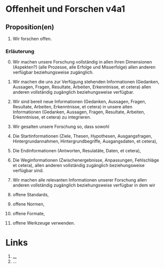 <!---
   NAME - The NAME of this project is:
ethos

  FILE - The FILENAME of the current file is:
/v4a1.md

  CREATION - This project was CREATED on:
2017-01-28-16:15:00 UTC

  MODIFICATION - This project was last MODIFIED on:
2017-01-28-16:15:00 UTC

  VERSION - The current VERSION of this project is:
<git-commit-hash>-2017-01-28-16:15:00 UTC

  CREATOR(S) - This project was CREATED by:
Michael Czechowski, Martin Maga

  CONTACT - You can CONTACT the creator(s) or developer(s) of this project at:
E-Mail: mail@martinmaga.de

  COPYRIGHT - The COPYRIGHT holder of this project is:
COPYRIGHT (c) 2016 Martin Maga

  LICENSE - This project is LICENSED under the following license:
Martin Maga 2016 CC BY-SA 4.0 https://creativecommons.org

  SUBFILE – This is a SUBFILE! For more INFORMATION on this project go to:
/README.md
--->

# Offenheit und Forschen v4a1
## Proposition(en)
1. Wir forschen offen.

### Erläuterung
0. Wir machen unsere Forschung vollständig in allen ihren Dimensionen
(Aspekten?) (alle Prozesse, alle Erfolge und Misserfolge) allen anderen
verfügbar beziehungsweise zugänglich.

1. Wir machen die uns zur Verfügung stehenden Informationen (Gedanken,
Aussagen, Fragen, Resultate, Arbeiten, Erkenntnisse, et cetera) allen
anderen vollständig zugänglich beziehungsweise verfügbar.

2. Wir sind bereit neue Informationen (Gedanken, Aussagen, Fragen, Resultate, Arbeiten, Erkenntnisse, et cetera) in unsere alten Informationen (Gedanken,
Aussagen, Fragen, Resultate, Arbeiten, Erkenntnisse, et cetera) zu integrieren.

3. Wir gesalten unsere Forschung so, dass sowohl
  1. Die Startinformationen (Ziele, Thesen, Hypothesen, Ausgangsfragen,
    Hintergrundannahmen, Hintergrundbegriffe, Ausgangsdaten, et cetera),
  2. Die Endinformationen (Antworten, Resulatäte, Daten, et cetera),
  3. Die Weginformationen (Zwischenergebnisse, Anpassungen, Fehlschläge et
    cetera),
allen anderen vollständig zugänglich beziehungsweise verfügbar sind.

4. Wir machen alle relevanten Informationen unserer Forschung allen anderen
vollständig zugänglich beziehungsweise verfügbar in dem wir
  1. offene Standards,
  2. offene Normen,
  3. offene Formate,
  4. offene Werkzeuge
verwenden.

# Links
  1. […](…)
  2. …
